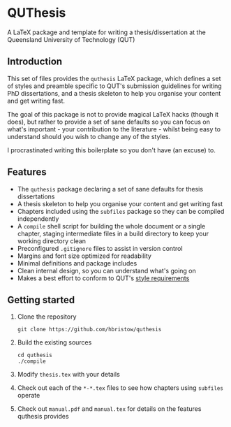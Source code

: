 QUThesis
========
A LaTeX package and template for writing a thesis/dissertation at the
Queensland University of Technology (QUT)

Introduction
------------
This set of files provides the `quthesis` LaTeX package, which defines a set
of styles and preamble specific to QUT's submission guidelines for writing
PhD dissertations, and a thesis skeleton to help you organise your content
and get writing fast.

The goal of this package is not to provide magical LaTeX hacks (though it does),
but rather to provide a set of sane defaults so you can focus on what's
important - your contribution to the literature - whilst being easy to
understand should you wish to change any of the styles.

I procrastinated writing this boilerplate so you don't have (an excuse) to.

Features
--------

 - The `quthesis` package declaring a set of sane defaults for thesis dissertations
 - A thesis skeleton to help you organise your content and get writing fast
 - Chapters included using the `subfiles` package so they can be compiled independently
 - A `compile` shell script for building the whole document or a single chapter,
   staging intermediate files in a build directory to keep your working directory clean
 - Preconfigured `.gitignore` files to assist in version control
 - Margins and font size optimized for readability
 - Minimal definitions and package includes
 - Clean internal design, so you can understand what's going on
 - Makes a best effort to conform to QUT's [style requirements](https://cms.qut.edu.au/__data/assets/pdf_file/0004/7249/requirements-for-presenting-theses.pdf)

Getting started
---------------

 1. Clone the repository
  
    ```
    git clone https://github.com/hbristow/quthesis
    ```

 2. Build the existing sources

    ```
    cd quthesis
    ./compile
    ```

 3. Modify `thesis.tex` with your details
 4. Check out each of the `*-*.tex` files to see how chapters using `subfiles` operate
 5. Check out `manual.pdf` and `manual.tex` for details on the features quthesis provides
